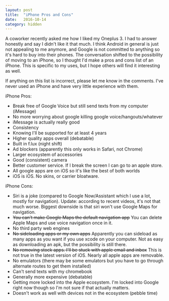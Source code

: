 ```yaml
---
layout: post
title:  "iPhone Pros and Cons"
date:   2016-10-14
category: hidden
---
```


A coworker recently asked me how I liked my Oneplus 3. I had to answer honestly and say I didn't like it that much. I think Android in general is just not appealing to me anymore, and Google is not committed to anything so it's hard to buy into their phones. The conversation shifted to the possibility of moving to an iPhone, so I thought I'd make a pros and cons list of an iPhone. This is specific to my uses, but I hope others will find it interesting as well.

If anything on this list is incorrect, please let me know in the comments. I've never used an iPhone and have very little experience with them.

iPhone Pros:

 - Break free of Google Voice but still send texts from my computer (iMessage)
 - No more worrying about google killing google voice/hangouts/whatever
 - iMessage is actually really good
 - Consistency
 - Knowing I'll be supported for at least 4 years
 - Higher quality apps overall (debatable)
 - Built in f.lux (night shift)
 - Ad blockers (apparently this only works in Safari, not Chrome)
 - Larger ecosystem of accessories
 - Good (consistent) camera
 - Better customer service. If I break the screen I can go to an apple store.
 - All google apps are on iOS so it's like the best of both worlds
 - iOS is iOS. No skins, or carrier bloatware.

iPhone Cons:

 - Siri is a joke (compared to Google Now/Assistant which I use a lot, mostly for navigation). Update: according to recent videos, it's not that much worse. Biggest downside is that siri won't use Google Maps for navigation.
 - <s>You can't make Google Maps the default navigation app</s> You can delete Apple Maps and use voice navigation once in it.
 - No third party web engines
 - <s>No sideloading apps or my own apps</s> Apparently you can sideload as many apps as you want if you use xcode on your computer. Not as easy as downloading an apk, but the possibility is still there.
 - <s>No removing stock apps. I'll be stuck with apple email and inbox</s> This is not true in the latest version of iOS. Nearly all apple apps are removable.
 - No emulators (there may be some emulators but you have to go through alternate routes to get them installed)
 - Can't send texts with my chromebook
 - Generally more expensive (debatable)
 - Getting more locked into the Apple ecosystem. I'm locked into Google right now though so I'm not sure if that actually matters.
 - Doesn't work as well with devices not in the ecosystem (pebble time)
